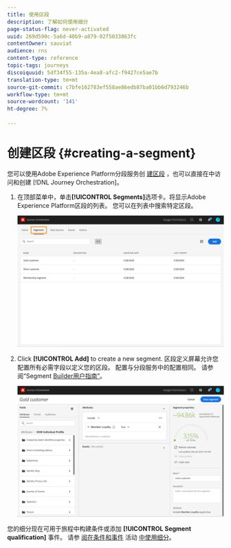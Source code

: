 ```yaml
---
title: 使用区段
description: 了解如何使用细分
page-status-flag: never-activated
uuid: 269d590c-5a6d-40b9-a879-02f5033863fc
contentOwner: sauviat
audience: rns
content-type: reference
topic-tags: journeys
discoiquuid: 5df34f55-135a-4ea8-afc2-f9427ce5ae7b
translation-type: tm+mt
source-git-commit: c7bfe162783ef558ae86edb87ba01bb6d793246b
workflow-type: tm+mt
source-wordcount: '141'
ht-degree: 7%

---
```




# 创建区段 {#creating-a-segment}

您可以使用Adobe Experience Platform分段服务创 [建区段](https://docs.adobe.com/content/help/en/experience-platform/segmentation/home.html) ，也可以直接在中访问和创建 [!DNL Journey Orchestration]。

1. 在顶部菜单中，单击&#x200B;**[!UICONTROL Segments]**&#x200B;选项卡。将显示Adobe Experience Platform区段的列表。 您可以在列表中搜索特定区段。

   ![](../assets/segment1.png)

1. Click **[!UICONTROL Add]** to create a new segment. 区段定义屏幕允许您配置所有必需字段以定义您的区段。 配置与分段服务中的配置相同。 请参阅“Segment [Builder用户指南”](https://docs.adobe.com/content/help/en/experience-platform/segmentation/ui/overview.html)。

   ![](../assets/segment2.png)

您的细分现在可用于旅程中构建条件或添加 **[!UICONTROL Segment qualification]** 事件。 请参 [阅在条件和事件](../segment/using-a-segment.md) 活动 [中使用细分](../building-journeys/segment-qualification-events.md)。